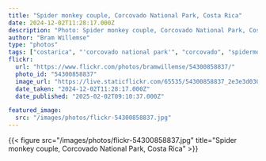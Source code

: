 ```yaml
---
title: "Spider monkey couple, Corcovado National Park, Costa Rica"
date: 2024-12-02T11:28:17.000Z
description: "Photo: Spider monkey couple, Corcovado National Park, Costa Rica"
author: "Bram Willemse"
type: "photos"
tags: ["costarica", "'corcovado national park'", "corcovado", "spidermonkey"]
flickr:
  url: "https://www.flickr.com/photos/bramwillemse/54300858837/"
  photo_id: "54300858837"
  image_url: "https://live.staticflickr.com/65535/54300858837_2e3e3d030f_h.jpg"
  date_taken: "2024-12-02T11:28:17.000Z"
  date_published: "2025-02-02T09:10:37.000Z"

featured_image:
  src: "/images/photos/flickr-54300858837.jpg"
---
```


{{< figure src="/images/photos/flickr-54300858837.jpg" title="Spider monkey couple, Corcovado National Park, Costa Rica" >}}
